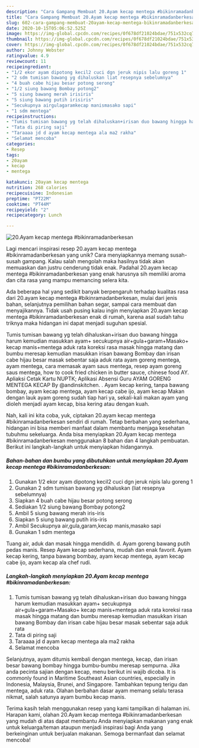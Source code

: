 ```yaml
---
description: "Cara Gampang Membuat 20.Ayam kecap mentega #bikinramadanberkesan yang Bisa Manjain Lidah"
title: "Cara Gampang Membuat 20.Ayam kecap mentega #bikinramadanberkesan yang Bisa Manjain Lidah"
slug: 602-cara-gampang-membuat-20ayam-kecap-mentega-bikinramadanberkesan-yang-bisa-manjain-lidah
date: 2020-10-15T05:06:52.525Z
image: https://img-global.cpcdn.com/recipes/0f678df21024bdae/751x532cq70/20ayam-kecap-mentega-bikinramadanberkesan-foto-resep-utama.jpg
thumbnail: https://img-global.cpcdn.com/recipes/0f678df21024bdae/751x532cq70/20ayam-kecap-mentega-bikinramadanberkesan-foto-resep-utama.jpg
cover: https://img-global.cpcdn.com/recipes/0f678df21024bdae/751x532cq70/20ayam-kecap-mentega-bikinramadanberkesan-foto-resep-utama.jpg
author: Johnny Webster
ratingvalue: 4.9
reviewcount: 11
recipeingredient:
- "1/2 ekor ayam dipotong kecil2 cuci dgn jeruk nipis lalu goreng 1"
- "2 sdm tumisan bawang yg dihaluskan liat resepnya sebelumnya"
- "4 buah cabe hijau besar potong serong"
- "1/2 siung bawang Bombay potong2"
- "5 siung bawang merah irisiris"
- "5 siung bawang putih irisiris"
- "Secukupnya airgulagaramkecap manismasako sapi"
- "1 sdm mentega"
recipeinstructions:
- "Tumis tumisan bawang yg telah dihaluskan+irisan duo bawang hingga harum kemudian masukkan ayam+ secukupnya air+gula+garam+Masako+ kecap manis+mentega aduk rata koreksi rasa masak hingga matang dan bumbu meresap kemudian masukkan irisan bawang Bombay dan irisan cabe hijau besar masak sebentar saja aduk rata"
- "Tata di piring saji"
- "Taraaaa jd d ayam kecap mentega ala ma2 rakha"
- "Selamat mencoba"
categories:
- Resep
tags:
- 20ayam
- kecap
- mentega

katakunci: 20ayam kecap mentega 
nutrition: 268 calories
recipecuisine: Indonesian
preptime: "PT22M"
cooktime: "PT44M"
recipeyield: "2"
recipecategory: Lunch

---
```



![20.Ayam kecap mentega #bikinramadanberkesan](https://img-global.cpcdn.com/recipes/0f678df21024bdae/751x532cq70/20ayam-kecap-mentega-bikinramadanberkesan-foto-resep-utama.jpg)

Lagi mencari inspirasi resep 20.ayam kecap mentega #bikinramadanberkesan yang unik? Cara menyiapkannya memang susah-susah gampang. Kalau salah mengolah maka hasilnya tidak akan memuaskan dan justru cenderung tidak enak. Padahal 20.ayam kecap mentega #bikinramadanberkesan yang enak harusnya sih memiliki aroma dan cita rasa yang mampu memancing selera kita.

Ada beberapa hal yang sedikit banyak berpengaruh terhadap kualitas rasa dari 20.ayam kecap mentega #bikinramadanberkesan, mulai dari jenis bahan, selanjutnya pemilihan bahan segar, sampai cara membuat dan menyajikannya. Tidak usah pusing kalau ingin menyiapkan 20.ayam kecap mentega #bikinramadanberkesan enak di rumah, karena asal sudah tahu triknya maka hidangan ini dapat menjadi suguhan spesial.

Tumis tumisan bawang yg telah dihaluskan+irisan duo bawang hingga harum kemudian masukkan ayam+ secukupnya air+gula+garam+Masako+ kecap manis+mentega aduk rata koreksi rasa masak hingga matang dan bumbu meresap kemudian masukkan irisan bawang Bombay dan irisan cabe hijau besar masak sebentar saja aduk rata ayam goreng mentega, ayam mentega, cara memasak ayam saus mentega, resep ayam goreng saus mentega, how to cook fried chicken in butter sauce, chinese food AY. Apliaksi Cetak Kartu NUPTK; Aplikasi Absensi Guru AYAM GORENG MENTEGA KECAP By @andinskitchen. . Ayam kecap kering, tanpa bawang bombay, ayam kecap mentega, ayam kecap cabe ijo, ayam kecap Makan dengan lauk ayam goreng sudah tiap hari ya, sekali-kali makan ayam yang dioleh menjadi ayam kecap, bisa kering atau dengan kuah.


Nah, kali ini kita coba, yuk, ciptakan 20.ayam kecap mentega #bikinramadanberkesan sendiri di rumah. Tetap berbahan yang sederhana, hidangan ini bisa memberi manfaat dalam membantu menjaga kesehatan tubuhmu sekeluarga. Anda bisa menyiapkan 20.Ayam kecap mentega #bikinramadanberkesan menggunakan 8 bahan dan 4 langkah pembuatan. Berikut ini langkah-langkah untuk menyiapkan hidangannya.

<!--inarticleads1-->

##### Bahan-bahan dan bumbu yang dibutuhkan untuk menyiapkan 20.Ayam kecap mentega #bikinramadanberkesan:

1. Gunakan 1/2 ekor ayam dipotong kecil2 cuci dgn jeruk nipis lalu goreng 1
1. Gunakan 2 sdm tumisan bawang yg dihaluskan (liat resepnya sebelumnya)
1. Siapkan 4 buah cabe hijau besar potong serong
1. Sediakan 1/2 siung bawang Bombay potong2
1. Ambil 5 siung bawang merah iris-iris
1. Siapkan 5 siung bawang putih iris-iris
1. Ambil Secukupnya air,gula,garam,kecap manis,masako sapi
1. Gunakan 1 sdm mentega


Tuang air, aduk dan masak hingga mendidih. d. Ayam goreng bawang putih pedas manis. Resep Ayam kecap sederhana, mudah dan enak favorit. Ayam kecap kering, tanpa bawang bombay, ayam kecap mentega, ayam kecap cabe ijo, ayam kecap ala chef rudi. 

<!--inarticleads2-->

##### Langkah-langkah menyiapkan 20.Ayam kecap mentega #bikinramadanberkesan:

1. Tumis tumisan bawang yg telah dihaluskan+irisan duo bawang hingga harum kemudian masukkan ayam+ secukupnya air+gula+garam+Masako+ kecap manis+mentega aduk rata koreksi rasa masak hingga matang dan bumbu meresap kemudian masukkan irisan bawang Bombay dan irisan cabe hijau besar masak sebentar saja aduk rata
1. Tata di piring saji
1. Taraaaa jd d ayam kecap mentega ala ma2 rakha
1. Selamat mencoba


Selanjutnya, ayam ditumis kembali dengan mentega, kecap, dan irisan besar bawang bombay hingga bumbu-bumbu meresap sempurna. Jika anda pecinta sajian dengan kecap, menu berikut ini wajib dicoba. It is commonly found in Maritime Southeast Asian countries, especially in Indonesia, Malaysia, Brunei, and Singapore. Tambahkan tepung terigu dan mentega, aduk rata. Olahan berbahan dasar ayam memang selalu terasa nikmat, salah satunya ayam bumbu kecap manis. 

Terima kasih telah menggunakan resep yang kami tampilkan di halaman ini. Harapan kami, olahan 20.Ayam kecap mentega #bikinramadanberkesan yang mudah di atas dapat membantu Anda menyiapkan makanan yang enak untuk keluarga/teman ataupun menjadi inspirasi bagi Anda yang berkeinginan untuk berjualan makanan. Semoga bermanfaat dan selamat mencoba!

